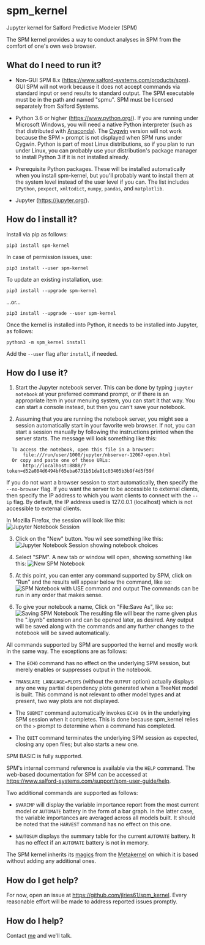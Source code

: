 # spm_kernel
Jupyter kernel for Salford Predictive Modeler (SPM)

The SPM kernel provides a way to conduct analyses in SPM from the comfort of
one's own web browser.

## What do I need to run it?

* Non-GUI SPM 8.x (<https://www.salford-systems.com/products/spm>).
  GUI SPM will not work because it does not accept commands via
  standard input or send results to standard output.  The SPM executable
  must be in the path and named "spmu".  SPM must be licensed separately
  from Salford Systems.

* Python 3.6 or higher (<https://www.python.org/>).  If you are running
  under Microsoft Windows, you will need a native Python interpreter
  (such as that distributed with [Anaconda](https://www.anaconda.com)).
  The [Cygwin](http://cygwin.com/) version will not work because the
  SPM `>` prompt is not displayed when SPM runs under Cygwin.  Python is
  part of most Linux distributions, so if you plan to run under Linux,
  you can probably use your distribution's package manager to install
  Python 3 if it is not installed already.
  
* Prerequisite Python packages.  These will be installed automatically
  when you install spm-kernel, but you'll probably want to install them
  at the system level instead of the user level if you can.  The list
  includes `IPython`, `pexpect`, `xmltodict`, `numpy`, `pandas`, and `matplotlib`.

* Jupyter (<https://jupyter.org/>).

## How do I install it?

Install via pip as follows:

`pip3 install spm-kernel`

In case of permission issues, use:

`pip3 install --user spm-kernel`

To update an existing installation, use:

`pip3 install --upgrade spm-kernel`

...or...

`pip3 install --upgrade --user spm-kernel`

Once the kernel is installed into Python, it needs to be installed into
Jupyter, as follows:

`python3 -m spm_kernel install`

Add the `--user` flag after `install`, if needed.

## How do I use it?

1.  Start the Jupyter notebook server.  This can be done by typing
  `jupyter notebook` at your preferred command prompt, or if there is an
  appropriate item in your menuing system, you can start it that way.
  You can start a console instead, but then you can't save your notebook.

2.  Assuming that you are running the notebook server, you might see a
  session automatically start in your favorite web browser.  If not, you can
  start a session manually by following the instructions printed when
  the server starts.  The message will look something like this:
  ```
    To access the notebook, open this file in a browser:
        file:///run/user/1000/jupyter/nbserver-12067-open.html
    Or copy and paste one of these URLs:
        http://localhost:8888/?token=d52a084d6494bf65eba6731b51da81c03405b3b9f4d5f59f
  ```
  If you do not want a browser session to start automatically, then specify the `--no-browser` flag.
  If you want the server to be accessible to external clients, then specify the IP address to which you want
  clients to connect with the `--ip` flag.  By default, the IP address used is 127.0.0.1 (localhost) which is not accessible
  to external clients.
  
  In Mozilla Firefox, the session will look like this:
  ![](jupyter_session1.png "Jupyter Notebook Session")

3.  Click on the "New" button.  You wil see something like this:
  ![](jupyter_session2.png "Jupyter Notebook Session showing notebook choices")

4.  Select "SPM".  A new tab or window will open, showing something like this:
  ![](SPM_notebook1.png "New SPM Notebook")

5.  At this point, you can enter any command supported by SPM, click on "Run"
  and the results will appear below the command, like so:
  ![](SPM_notebook2.png "SPM Notebook with USE command and output")
  The commands can be run in any order that makes sense.

6.  To give your notebook a name, Click on "File:Save As", like so:
  ![](SPM_notebook_save_as.png "Saving SPM Notebook")
  The resulting file will bear the name given plus the ".ipynb" extension
  and can be opened later, as desired.  Any output will be saved along with
  the commands and any further changes to the notebook will be saved
  automatically.

All commands supported by SPM are supported the kernel and mostly work in
the same way.  The exceptions are as follows:

* The `ECHO` command has no effect on the underlying SPM session, but merely
  enables or suppresses output in the notebook.

* `TRANSLATE LANGUAGE=PLOTS` (without the `OUTPUT` option) actually displays
  any one way partial dependency plots generated when a TreeNet model is
  built.  This command is not relevant to other model types and at present,
  two way plots are not displayed.

* The `SUBMIT` command automatically invokes `ECHO ON` in the underlying
  SPM session when it completes.  This is done because  spm_kernel relies
  on the `>` prompt to determine when a command has completed.

* The `QUIT` command terminates the underlying SPM session as expected,
  closing any open files; but also starts a new one.

SPM BASIC is fully supported.

SPM's internal command reference is available via the `HELP` command.
The web-based documentation for SPM can be accessed at
<https://www.salford-systems.com/support/spm-user-guide/help>.

Two additional commands are supported as follows:

* `$VARIMP` will display the variable importance report from the most
  current model or `AUTOMATE` battery in the form of a bar graph.
  In the latter case, the variable importances are averaged across all models
  built.  It should be noted that the `HARVEST` command has no effect on this
  one.

* `$AUTOSUM` displays the summary table for the current `AUTOMATE` battery.
  It has no effect if an `AUTOMATE` battery is not in memory.

The SPM kernel inherits its
[magics](https://ipython.readthedocs.io/en/stable/interactive/magics.html)
from the [Metakernel](https://github.com/Calysto/metakernel) on which it is
based without adding any additional ones.

## How do I get help?

For now, open an issue at <https://github.com/jlries61/spm_kernel>.  Every
reasonable effort will be made to address reported issues promptly.

## How do I help?

Contact [me](https://github.com/jlries61) and we'll talk.
